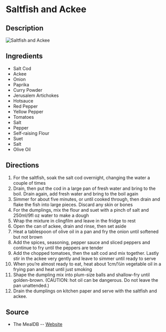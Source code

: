 # Saltfish and Ackee

## Description
![Saltfish and Ackee](https://www.themealdb.com/images/media/meals/vytypy1511883765.jpg "Saltfish and Ackee")

## Ingredients
- Salt Cod
- Ackee
- Onion
- Paprika
- Curry Powder
- Jerusalem Artichokes
- Hotsauce
- Red Pepper
- Yellow Pepper
- Tomatoes
- Salt
- Pepper
- Self-raising Flour
- Suet
- Salt
- Olive Oil

## Directions
1. For the saltfish, soak the salt cod overnight, changing the water a couple of times
2. Drain, then put the cod in a large pan of fresh water and bring to the boil. Drain again, add fresh water and bring to the boil again
3. Simmer for about five minutes, or until cooked through, then drain and flake the fish into large pieces. Discard any skin or bones
4. For the dumplings, mix the flour and suet with a pinch of salt and 250ml/9fl oz water to make a dough
5. Wrap the mixture in clingfilm and leave in the fridge to rest
6. Open the can of ackee, drain and rinse, then set aside
7. Heat a tablespoon of olive oil in a pan and fry the onion until softened but not brown
8. Add the spices, seasoning, pepper sauce and sliced peppers and continue to fry until the peppers are tender
9. Add the chopped tomatoes, then the salt cod and mix together. Lastly stir in the ackee very gently and leave to simmer until ready to serve
10. When you’re almost ready to eat, heat about 1cm/½in vegetable oil in a frying pan and heat until just smoking
11. Shape the dumpling mix into plum-size balls and shallow-fry until golden-brown. (CAUTION: hot oil can be dangerous. Do not leave the pan unattended.)
12. Drain the dumplings on kitchen paper and serve with the saltfish and ackee.

## Source

- The MealDB -- [Website](https://themealdb.com/)
